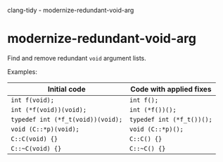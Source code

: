 clang-tidy - modernize-redundant-void-arg

</div>

# modernize-redundant-void-arg

Find and remove redundant `void` argument lists.

Examples:  
<table>
<thead>
<tr class="header">
<th>Initial code</th>
<th>Code with applied fixes</th>
</tr>
</thead>
<tbody>
<tr class="odd">
<td><code>int f(void);</code></td>
<td><code>int f();</code></td>
</tr>
<tr class="even">
<td><code>int (*f(void))(void);</code></td>
<td><code>int (*f())();</code></td>
</tr>
<tr class="odd">
<td><code>typedef int (*f_t(void))(void);</code></td>
<td><code>typedef int (*f_t())();</code></td>
</tr>
<tr class="even">
<td><code>void (C::*p)(void);</code></td>
<td><code>void (C::*p)();</code></td>
</tr>
<tr class="odd">
<td><code>C::C(void) {}</code></td>
<td><code>C::C() {}</code></td>
</tr>
<tr class="even">
<td><code>C::~C(void) {}</code></td>
<td><code>C::~C() {}</code></td>
</tr>
</tbody>
</table>
